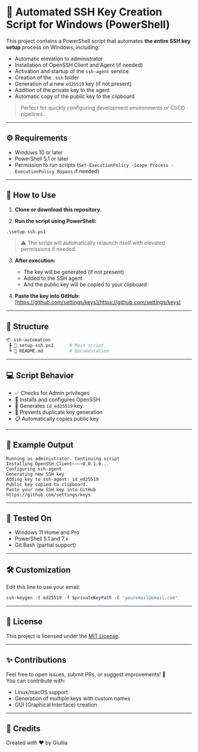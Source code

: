 # 🔐 Automated SSH Key Creation Script for Windows (PowerShell)

This project contains a PowerShell script that automates **the entire SSH key setup** process on Windows, including:

- Automatic elevation to administrator  
- Installation of OpenSSH Client and Agent (if needed)  
- Activation and startup of the `ssh-agent` service  
- Creation of the `.ssh` folder  
- Generation of a new `ed25519` key (if not present)  
- Addition of the private key to the agent  
- Automatic copy of the public key to the clipboard  

> Perfect for quickly configuring development environments or CI/CD pipelines.

---

## ⚙️ Requirements

- Windows 10 or later  
- PowerShell 5.1 or later  
- Permission to run scripts (`Set-ExecutionPolicy -Scope Process -ExecutionPolicy Bypass` if needed)

---

## 🚀 How to Use

1. **Clone or download this repository.**

2. **Run the script using PowerShell:**

```powershell
.\setup-ssh.ps1
```

> ⚠️ The script will automatically relaunch itself with elevated permissions if needed.

3. **After execution:**
   - The key will be generated (if not present)
   - Added to the SSH agent
   - And the public key will be copied to your clipboard

4. **Paste the key into GitHub:**  
   [https://github.com/settings/keys](https://github.com/settings/keys)

---

## 📁 Structure

```bash
📦 ssh-automation
 ┣ 📄 setup-ssh.ps1      # Main script
 ┗ 📄 README.md          # Documentation
```

---

## 💻 Script Behavior

- ✅ Checks for Admin privileges  
- 🧰 Installs and configures OpenSSH  
- 🔐 Generates `id_ed25519` key  
- 🧠 Prevents duplicate key generation  
- 📋 Automatically copies public key

---

## 📌 Example Output

```text
Running as administrator. Continuing script
Installing OpenSSH.Client~~~~0.0.1.0...
Configuring ssh-agent
Generating new SSH key
Adding key to ssh-agent: id_ed25519
Public key copied to clipboard.
Paste your new SSH key into GitHub
https://github.com/settings/keys
```

---

## 🧪 Tested On

- Windows 11 Home and Pro  
- PowerShell 5.1 and 7.x  
- Git Bash (partial support)

---

## 🛠️ Customization

Edit this line to use your email:

```powershell
ssh-keygen -t ed25519 -f $privateKeyPath -C "youremail@email.com"
```

---

## 📄 License

This project is licensed under the [MIT License](LICENSE).

---

## ✨ Contributions

Feel free to open issues, submit PRs, or suggest improvements! 🚀  
You can contribute with:

- Linux/macOS support  
- Generation of multiple keys with custom names  
- GUI (Graphical Interface) creation

---

## 🤝 Credits

Created with ❤️ by Giullia
